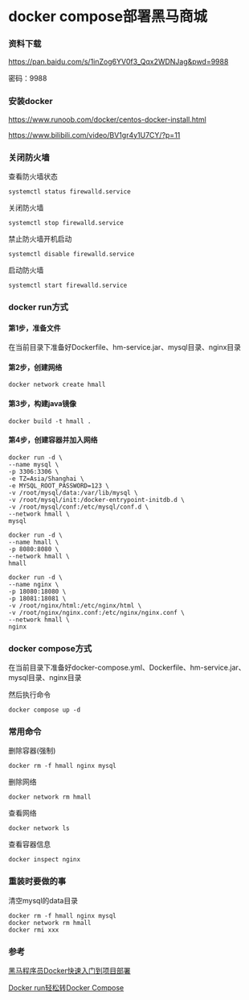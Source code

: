 # docker compose部署黑马商城

### 资料下载

https://pan.baidu.com/s/1inZog6YV0f3_Qqx2WDNJag&pwd=9988

密码：9988

### 安装docker

https://www.runoob.com/docker/centos-docker-install.html

https://www.bilibili.com/video/BV1gr4y1U7CY/?p=11

### 关闭防火墙

查看防火墙状态

```
systemctl status firewalld.service
```

关闭防火墙

```
systemctl stop firewalld.service
```

禁止防火墙开机启动

```
systemctl disable firewalld.service
```

启动防火墙

```
systemctl start firewalld.service
```

### docker run方式

#### 第1步，准备文件

在当前目录下准备好Dockerfile、hm-service.jar、mysql目录、nginx目录

#### 第2步，创建网络

```
docker network create hmall
```

#### 第3步，构建java镜像

```
docker build -t hmall .
```

#### 第4步，创建容器并加入网络
```
docker run -d \
--name mysql \
-p 3306:3306 \
-e TZ=Asia/Shanghai \
-e MYSQL_ROOT_PASSWORD=123 \
-v /root/mysql/data:/var/lib/mysql \
-v /root/mysql/init:/docker-entrypoint-initdb.d \
-v /root/mysql/conf:/etc/mysql/conf.d \
--network hmall \
mysql
```
```
docker run -d \
--name hmall \
-p 8080:8080 \
--network hmall \
hmall
```

```
docker run -d \
--name nginx \
-p 18080:18080 \
-p 18081:18081 \
-v /root/nginx/html:/etc/nginx/html \
-v /root/nginx/nginx.conf:/etc/nginx/nginx.conf \
--network hmall \
nginx
```

### docker compose方式

在当前目录下准备好docker-compose.yml、Dockerfile、hm-service.jar、mysql目录、nginx目录

然后执行命令

```
docker compose up -d
```

### 常用命令

删除容器(强制)

```
docker rm -f hmall nginx mysql
```

删除网络

```
docker network rm hmall
```

查看网络

```
docker network ls
```

查看容器信息

```
docker inspect nginx
```

### 重装时要做的事

清空mysql的data目录

```
docker rm -f hmall nginx mysql
docker network rm hmall
docker rmi xxx
```

### 参考

[黑马程序员Docker快速入门到项目部署](https://www.bilibili.com/video/BV1HP4118797)

[Docker run轻松转Docker Compose](https://www.bilibili.com/video/BV1DN411p7Wr)